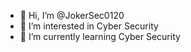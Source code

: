 - 👋 Hi, I’m @JokerSec0120
- 👀 I’m interested in Cyber Security
- 🌱 I’m currently learning Cyber Security

<!---
JokerSec0120/JokerSec0120 is a ✨ special ✨ repository because its `README.md` (this file) appears on your GitHub profile.
You can click the Preview link to take a look at your changes.
--->
